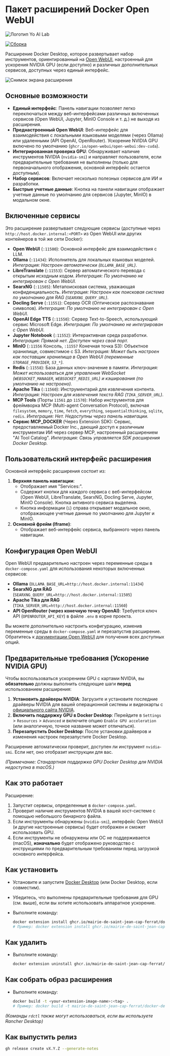 # Пакет расширений Docker Open WebUI

![Логотип Yo AI Lab](yo-ai-lab.png)

[![Сборка](https://github.com/mairie-de-saint-jean-cap-ferrat/docker-desktop-open-webui/actions/workflows/build.yaml/badge.svg?branch=main&event=release)](https://github.com/mairie-de-saint-jean-cap-ferrat/docker-desktop-open-webui/actions/workflows/build.yaml)

Расширение Docker Desktop, которое развертывает набор инструментов, ориентированный на [Open WebUI](https://docs.openwebui.com/), настроенный для ускорения NVIDIA GPU (если доступно) и различных дополнительных сервисов, доступных через единый интерфейс.

![Снимок экрана расширения](screenshot.png)

## Основные возможности

*   **Единый интерфейс**: Панель навигации позволяет легко переключаться между веб-интерфейсами различных включенных сервисов (Open WebUI, Jupyter, MinIO Console и т. д.) не выходя из расширения.
*   **Преднастроенный Open WebUI**: Веб-интерфейс для взаимодействия с локальными языковыми моделями (через Ollama) или удаленными (API OpenAI, OpenRouter). Ускорение NVIDIA GPU включено по умолчанию (`ghcr.io/open-webui/open-webui:dev-cuda`).
*   **Интегрированная проверка GPU**: Обнаруживает наличие инструментов NVIDIA (`nvidia-smi`) и направляет пользователя, если предварительные требования не выполнены (только для первоначального отображения, основной интерфейс остается доступным).
*   **Набор сервисов**: Включает несколько полезных сервисов для ИИ и разработки.
*   **Быстрые учетные данные**: Кнопка на панели навигации отображает учетные данные по умолчанию для сервисов (Jupyter, MinIO) в модальном окне.

## Включенные сервисы

Это расширение развертывает следующие сервисы (доступные через `http://host.docker.internal:<PORT>` из Open WebUI или других контейнеров в той же сети Docker):

*   **Open WebUI** (`:11500`): Основной интерфейс для взаимодействия с LLM.
*   **Ollama** (`:11434`): Исполнитель для локальных языковых моделей. *Интеграция: Настроен автоматически (`OLLAMA_BASE_URL`)*.
*   **LibreTranslate** (`:11553`): Сервер автоматического перевода с открытым исходным кодом. *Интеграция: По умолчанию не интегрирован с Open WebUI.*
*   **SearxNG** (`:11505`): Метапоисковая система, уважающая конфиденциальность. *Интеграция: Настроен как поисковая система по умолчанию для RAG (`SEARXNG_QUERY_URL`)*.
*   **Docling Serve** (`:11551`): Сервер OCR (Оптическое распознавание символов). *Интеграция: По умолчанию не интегрирован с Open WebUI.*
*   **OpenAI Edge TTS** (`:11550`): Сервер Text-to-Speech, использующий сервис Microsoft Edge. *Интеграция: По умолчанию не интегрирован с Open WebUI.*
*   **Jupyter Notebook** (`:11552`): Интерактивная среда разработки. *Интеграция: Прямой нет. Доступен через свой порт.*
*   **MinIO** (`:11556` Консоль, `:11557` Конечная точка S3): Объектное хранилище, совместимое с S3. *Интеграция: Может быть настроен как поставщик хранилища в Open WebUI (переменные `STORAGE_PROVIDER`, `S3_*`).*
*   **Redis** (`:11558`): База данных ключ-значение в памяти. *Интеграция: Может использоваться для управления WebSocket (`WEBSOCKET_MANAGER`, `WEBSOCKET_REDIS_URL`) и кэширования (по умолчанию не настроено).*
*   **Apache Tika** (`:11560`): Инструментарий для извлечения контента. *Интеграция: Настроен для извлечения текста RAG (`TIKA_SERVER_URL`)*.
*   **MCP Tools** (Порты `11561` до `11570`): Набор инструментов для фреймворка MCP (Multi-agent Conversation Protocol), включая `filesystem`, `memory`, `time`, `fetch`, `everything`, `sequentialthinking`, `sqlite`, `redis`. *Интеграция: Нет. Недоступны через панель навигации.*
*   **Сервис MCP_DOCKER** (Через Extension SDK): Сервис, предоставляемый Docker Inc., дающий доступ к различным инструментам ИИ через сервер MCP, настроенный расширением "AI Tool Catalog". *Интеграция: Связь управляется SDK расширения Docker Desktop.*

## Пользовательский интерфейс расширения

Основной интерфейс расширения состоит из:

1.  **Верхняя панель навигации**:
    *   Отображает имя "Services:".
    *   Содержит кнопки для каждого сервиса с веб-интерфейсом (Open WebUI, LibreTranslate, SearxNG, Docling Serve, Jupyter, MinIO Console). Кнопка активного сервиса выделена.
    *   Кнопка информации (`i`) справа открывает модальное окно, отображающее учетные данные по умолчанию для Jupyter и MinIO.
2.  **Основной фрейм (Iframe)**:
    *   Отображает веб-интерфейс сервиса, выбранного через панель навигации.

## Конфигурация Open WebUI

Open WebUI предварительно настроен через переменные среды в `docker-compose.yaml` для использования некоторых включенных сервисов:

*   **Ollama** (`OLLAMA_BASE_URL=http://host.docker.internal:11434`)
*   **SearxNG для RAG** (`SEARXNG_QUERY_URL=http://host.docker.internal:11505`)
*   **Apache Tika для RAG** (`TIKA_SERVER_URL=http://host.docker.internal:11560`)
*   **API OpenRouter (через конечную точку OpenAI)**: Требуется ключ API (`OPENROUTER_API_KEY`) в файле `.env` в корне проекта.

Вы можете дополнительно настроить конфигурацию, изменив переменные среды в `docker-compose.yaml` и перезапустив расширение. Обратитесь к [документации Open WebUI](https://docs.openwebui.com/) для получения всех доступных опций.

## Предварительные требования (Ускорение NVIDIA GPU)

Чтобы воспользоваться ускорением GPU с картами NVIDIA, вы **обязательно** должны выполнить следующие шаги **перед** использованием расширения:

1.  **Установить драйверы NVIDIA**: Загрузите и установите последние драйверы NVIDIA для вашей операционной системы и видеокарты с [официального сайта NVIDIA](https://www.nvidia.com/Download/index.aspx).
2.  **Включить поддержку GPU в Docker Desktop**: Перейдите в `Settings` > `Resources` > `Advanced` и включите опцию `Enable GPU acceleration` (или аналогичную, точное название может отличаться).
3.  **Перезапустить Docker Desktop**: После установки драйверов и изменения настроек перезапустите Docker Desktop.

Расширение автоматически проверит, доступен ли инструмент `nvidia-smi`. Если нет, оно отобразит инструкции для вас.

*(Примечание: Стандартная поддержка GPU Docker Desktop для NVIDIA недоступна в macOS.)*

## Как это работает

Расширение:

1.  Запустит сервисы, определенные в `docker-compose.yaml`.
2.  Проверит наличие инструментов NVIDIA в вашей хост-системе с помощью небольшого бинарного файла.
3.  Если инструменты обнаружены (`nvidia-smi`), интерфейс Open WebUI (и другие настроенные сервисы) будет отображен и сможет использовать GPU.
4.  Если инструменты не обнаружены или ОС не поддерживается (macOS), **изначально** будет отображено руководство с инструкциями по предварительным требованиям перед загрузкой основного интерфейса.

## Как установить

- Установите и запустите [Docker Desktop](https://www.docker.com/products/docker-desktop/) (или Docker Desktop, если совместим).
- Убедитесь, что выполнены предварительные требования для GPU (см. выше), если вы хотите использовать аппаратное ускорение.
- Выполните команду:

  ```sh
  docker extension install ghcr.io/mairie-de-saint-jean-cap-ferrat/docker-desktop-open-webui:<tag>
  # Пример: docker extension install ghcr.io/mairie-de-saint-jean-cap-ferrat/docker-desktop-open-webui:latest
  ```

## Как удалить

- Выполните команду:

  ```sh
  docker extension uninstall ghcr.io/mairie-de-saint-jean-cap-ferrat/docker-desktop-open-webui:<tag>
  ```

## Как собрать образ расширения

- Выполните команду:

  ```sh
  docker build -t <your-extension-image-name>:<tag> .
  # Пример: docker build -t mairie-de-saint-jean-cap-ferrat/docker-desktop-open-webui:latest .
  ```

*(Команды `rdctl` также могут использоваться, если вы используете Rancher Desktop)*

## Как выпустить релиз

```sh
gh release create vX.Y.Z --generate-notes
``` 